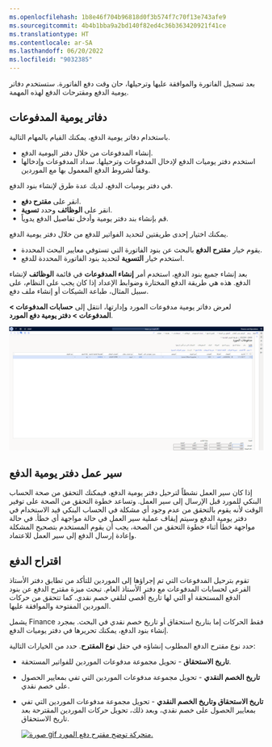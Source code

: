 ```yaml
---
ms.openlocfilehash: 1b8e46f704b96818d0f3b574f7c70f13e743afe9
ms.sourcegitcommit: 4b4b1bba9a2bd140f82ed4c36b363420921f41ce
ms.translationtype: HT
ms.contentlocale: ar-SA
ms.lasthandoff: 06/20/2022
ms.locfileid: "9032385"
---
```

بعد تسجيل الفاتورة والموافقة عليها وترحيلها، حان وقت دفع الفاتورة. ستستخدم دفاتر يومية الدفع ومقترحات الدفع لهذه المهمة.

## <a name="payment-journals"></a>دفاتر يومية المدفوعات 

باستخدام دفاتر يومية الدفع، يمكنك القيام بالمهام التالية.

- إنشاء المدفوعات من خلال دفتر اليومية الدفع.
- استخدم دفتر يوميات الدفع لإدخال المدفوعات وترحيلها. سداد المدفوعات وإدخالها وفقاً لشروط الدفع المعمول بها مع الموردين. 

في دفتر يوميات الدفع، لديك عدة طرق لإنشاء بنود الدفع.

- انقر على **مقترح دفع**.
- انقر على **الوظائف** وحدد **تسوية**.
- قم بإنشاء بند دفتر يومية وأدخل تفاصيل الدفع يدوياً.

يمكنك اختيار إحدى طريقتين لتحديد الفواتير للدفع من خلال دفتر يومية الدفع.

- يقوم خيار **مقترح الدفع** بالبحث عن بنود الفاتورة التي تستوفي معايير البحث المحددة.
- استخدم خيار **التسوية** لتحديد بنود الفاتورة المحددة للدفع.

بعد إنشاء جميع بنود الدفع، استخدم أمر **إنشاء المدفوعات** في قائمة **الوظائف** لإنشاء الدفع. هذه هي طريقة الدفع المختارة وضوابط الإعداد إذا كان يجب على النظام، على سبيل المثال، طباعة الشيكات أو إنشاء ملف دفع.

لعرض دفاتر يومية مدفوعات المورد وإدارتها، انتقل إلى **حسابات المدفوعات > المدفوعات > دفتر يومية دفع المورد**.


![لقطة شاشة لصفحة دفتر يومية الدفع في Dynamics 365 Finance.](../media/payment-journal.png)

## <a name="payment-journal-workflow"></a>سير عمل دفتر يومية الدفع
إذا كان سير العمل نشطاً لترحيل دفتر يومية الدفع، فيمكنك التحقق من صحة الحساب البنكي للمورد قبل الإرسال إلى سير العمل.  وتساعد خطوة التحقق من الصحة على توفير الوقت لأنه يقوم بالتحقق من عدم وجود أي مشكلة في الحساب البنكي قيد الاستخدام في دفتر يومية الدفع وسيتم إيقاف عملية سير العمل في حالة مواجهة أي خطأ.  في حالة مواجهة خطأ أثناء خطوة التحقق من الصحة، يجب أن يقوم المستخدم بتصحيح المشكلة وإعادة إرسال الدفع إلى سير العمل للاعتماد.


## <a name="payment-proposal"></a>اقتراح الدفع 

تقوم بترحيل المدفوعات التي تم إجراؤها إلى الموردين للتأكد من تطابق دفتر الأستاذ الفرعي لحسابات المدفوعات مع دفتر الأستاذ العام. تبحث ميزة مقترح الدفع عن بنود الدفع المستحقة أو التي لها تاريخ أقصى لتلقي خصم نقدي. كما تتحقق من حركات الموردين المفتوحة والموافقة عليها.

يشمل Finance فقط الحركات إما بتاريخ استحقاق أو تاريخ خصم نقدي في البحث. بمجرد إنشاء بنود الدفع، يمكنك تحريرها في دفتر يوميات الدفع.

حدد نوع مقترح الدفع المطلوب إنشاؤه في حقل **نوع المقترح**. حدد من الخيارات التالية:

- **تاريخ الاستحقاق** - تحويل مجموعة مدفوعات الموردين للفواتير المستحقة.
- **تاريخ الخصم النقدي** - تحويل مجموعة مدفوعات الموردين التي تفي بمعايير الحصول على خصم نقدي.
- **تاريخ الاستحقاق وتاريخ الخصم النقدي** - تحويل مجموعة مدفوعات الموردين التي تفي بمعايير الحصول على خصم نقدي، وبعد ذلك، تحويل حركات الموردين المقترحة بعد تاريخ الاستحقاق.

    [![صورة gif متحركة توضح مقترح دفع المورد.](../media/proposal-1.gif)](../media/proposal-1.gif#lightbox)
